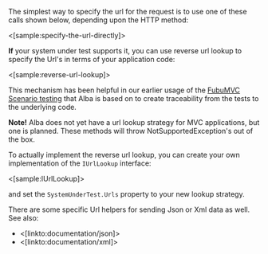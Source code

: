 <!--title: Working with Url's-->

The simplest way to specify the url for the request is to use one of these calls shown below,
depending upon the HTTP method:

<[sample:specify-the-url-directly]>

**If** your system under test supports it, you can use reverse url lookup to specify the Url's in terms of your application code:

<[sample:reverse-url-lookup]>

This mechanism has been helpful in our earlier usage of the [FubuMVC Scenario testing](https://jeremydmiller.com/2015/11/05/testing-http-handlers-with-no-web-server-in-sight/) that Alba is based on to create traceability from
the tests to the underlying code.

<div class="alert alert-warning"><b>Note!</b> Alba does not yet have a url lookup strategy for MVC applications, but one is planned. These methods will throw NotSupportedException's out of the box.</div>

To actually implement the reverse url lookup, you can create your own implementation of the `IUrlLookup` interface:

<[sample:IUrlLookup]>

and set the `SystemUnderTest.Urls` property to your new lookup strategy.

There are some specific Url helpers for sending Json or Xml data as well. See also:

* <[linkto:documentation/json]>
* <[linkto:documentation/xml]>